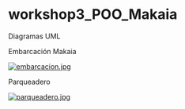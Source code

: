 # workshop3_POO_Makaia

Diagramas UML

Embarcación Makaia

[![embarcacion.jpg](https://i.postimg.cc/8z9PpmFR/embarcacion.jpg)](https://postimg.cc/Bj5GNDBb)

Parqueadero

[![parqueadero.jpg](https://i.postimg.cc/9My7yS76/parqueadero.jpg)](https://postimg.cc/XG7qbsxL)

